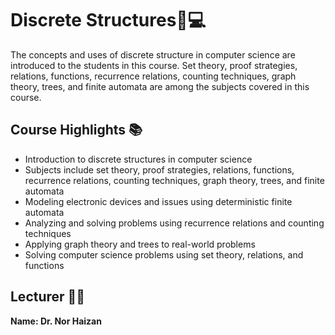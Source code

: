 # Discrete Structures🧠💻

The concepts and uses of discrete structure in computer science are introduced to the students in this course. Set theory, proof strategies, relations, functions, recurrence relations, counting techniques, graph theory, trees, and finite automata are among the subjects covered in this course.

## Course Highlights 📚

- Introduction to discrete structures in computer science
- Subjects include set theory, proof strategies, relations, functions, recurrence relations, counting techniques, graph theory, trees, and finite automata
- Modeling electronic devices and issues using deterministic finite automata
- Analyzing and solving problems using recurrence relations and counting techniques
- Applying graph theory and trees to real-world problems
- Solving computer science problems using set theory, relations, and functions

## Lecturer 👩‍🏫

**Name: Dr. Nor Haizan**

